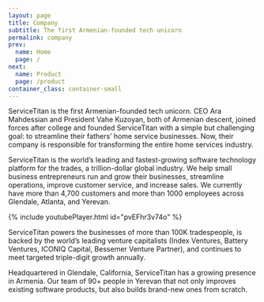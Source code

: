 ```yaml
---
layout: page
title: Company
subtitle: The first Armenian-founded tech unicorn
permalink: company
prev:
  name: Home
  page: /
next:
  name: Product
  page: /product
container_class: container-small
---
```


<p class="mb-6">
ServiceTitan is the first Armenian-founded tech unicorn. CEO Ara Mahdessian and President Vahe Kuzoyan, both of Armenian descent, joined forces after college and founded ServiceTitan with a simple but challenging goal: to streamline their fathers’ home service businesses. Now, their company is responsible for transforming the entire home services industry.
</p>

<p class="mb-6">
ServiceTitan is the world’s leading and fastest-growing software technology platform for the trades, a trillion-dollar global industry. We help small business entrepreneurs run and grow their businesses, streamline operations, improve customer service, and increase sales. We currently have more than 4,700 customers and more than 1000 employees across Glendale, Atlanta, and Yerevan.  
</p>
{% include youtubePlayer.html id="pvEFhr3v74o" %}
<p class="mb-6">
ServiceTitan powers the businesses of more than 100K tradespeople, is backed by the world’s leading venture capitalists (Index Ventures, Battery Ventures, ICONIQ Capital, Bessemer Venture Partner), and continues to meet targeted triple-digit growth annually. 
</p>
<p class="mb-6">
Headquartered in Glendale, California, ServiceTitan has a growing presence in Armenia. Our team of 90+ people in Yerevan that not only improves existing software products, but also builds brand-new ones from scratch. 
</p>
